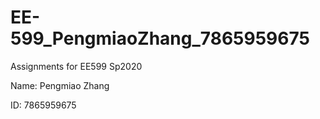 # EE-599_PengmiaoZhang_7865959675
Assignments for EE599 Sp2020

Name: Pengmiao Zhang

ID: 7865959675
